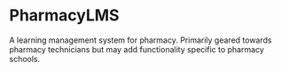 # PharmacyLMS

A learning management system for pharmacy.  Primarily geared towards pharmacy technicians but may add functionality specific to pharmacy schools.
